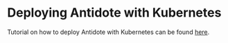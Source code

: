 # Deploying Antidote with Kubernetes

Tutorial on how to deploy Antidote with Kubernetes can be found [here](https://github.com/AntidoteDB/antidotedb-k8s-deployment).
